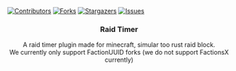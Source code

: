 
<!-- PROJECT SHIELDS -->
<!--
*** I'm using markdown "reference style" links for readability.
*** Reference links are enclosed in brackets [ ] instead of parentheses ( ).
*** See the bottom of this document for the declaration of the reference variables
*** for contributors-url, forks-url, etc. This is an optional, concise syntax you may use.
*** https://www.markdownguide.org/basic-syntax/#reference-style-links
-->
[![Contributors][contributors-shield]][contributors-url]
[![Forks][forks-shield]][forks-url]
[![Stargazers][stars-shield]][stars-url]
[![Issues][issues-shield]][issues-url]

<p align="center">

  <h3 align="center">Raid Timer</h3>

  <p align="center">
    A raid timer plugin made for minecraft, simular too rust raid block.
    <br />
    We currently only support FactionUUID forks (we do not support FactionsX currently)
</p>



[contributors-shield]: https://img.shields.io/github/contributors/Decemberrrr/RaidTimer?style=for-the-badge&logo=appveyor
[contributors-url]: https://github.com/Decemberrrr/RaidTimer/graphs/contributors
[forks-shield]: https://img.shields.io/github/forks/Decemberrrr/RaidTimer?style=for-the-badge&logo=appveyor
[forks-url]: https://github.com/Decemberrrr/RaidTimer/network/members
[stars-shield]: https://img.shields.io/github/stars/Decemberrrr/RaidTimer?style=for-the-badge&logo=appveyor
[stars-url]: https://github.com/Decemberrrr/RaidTimer/stargazers
[issues-shield]: https://img.shields.io/github/issues/Decemberrrr/RaidTimer?style=for-the-badge&logo=appveyor
[issues-url]: https://github.com/Decemberrrr/RaidTimer/issues

